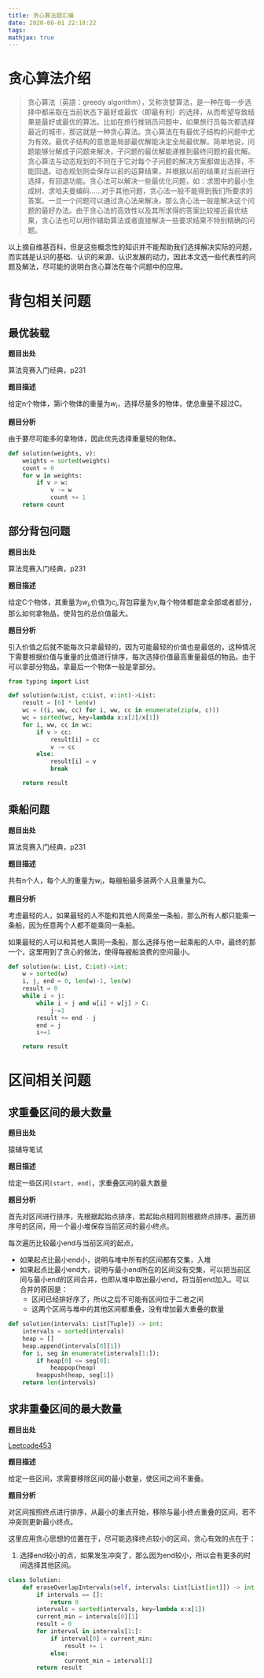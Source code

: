```yaml
---
title: 贪心算法题汇编
date: 2020-08-01 22:18:22
tags:
mathjax: true
---
```


# 贪心算法介绍

>贪心算法（英語：greedy algorithm），又称贪婪算法，是一种在每一步选择中都采取在当前状态下最好或最优（即最有利）的选择，从而希望导致结果是最好或最优的算法。比如在旅行推销员问题中，如果旅行员每次都选择最近的城市，那这就是一种贪心算法。贪心算法在有最优子结构的问题中尤为有效。最优子结构的意思是局部最优解能决定全局最优解。简单地说，问题能够分解成子问题来解决，子问题的最优解能递推到最终问题的最优解。贪心算法与动态规划的不同在于它对每个子问题的解决方案都做出选择，不能回退。动态规划则会保存以前的运算结果，并根据以前的结果对当前进行选择，有回退功能。贪心法可以解决一些最优化问题，如：求图中的最小生成树、求哈夫曼编码……对于其他问题，贪心法一般不能得到我们所要求的答案。一旦一个问题可以通过贪心法来解决，那么贪心法一般是解决这个问题的最好办法。由于贪心法的高效性以及其所求得的答案比较接近最优结果，贪心法也可以用作辅助算法或者直接解决一些要求结果不特别精确的问题。

以上摘自维基百科，但是这些概念性的知识并不能帮助我们选择解决实际的问题，而实践是认识的基础、认识的来源、认识发展的动力，因此本文选一些代表性的问题及解法，尽可能的说明白贪心算法在每个问题中的应用。

<!-- more -->

# 背包相关问题

## 最优装载

**题目出处**

算法竞赛入门经典，p231

**题目描述**

给定n个物体，第i个物体的重量为$w_i$，选择尽量多的物体，使总重量不超过C。

**题目分析**

由于要尽可能多的拿物体，因此优先选择重量轻的物体。

~~~python
def solution(weights, v):
    weights = sorted(weights)
    count = 0
    for w in weights:
        if v > w:
            v -= w
            count += 1
    return count
~~~

## 部分背包问题

**题目出处**

算法竞赛入门经典，p231

**题目描述**

给定C个物体，其重量为$w_i$,价值为$c_i$,背包容量为$v$,每个物体都能拿全部或者部分，那么如何拿物品，使背包的总价值最大。

**题目分析**

引入价值之后就不能每次只拿最轻的，因为可能最轻的价值也是最低的，这种情况下需要根据价值与重量的比值进行排序，每次选择价值最高重量最低的物品。由于可以拿部分物品，拿最后一个物体一般是拿部分。

~~~python
from typing import List

def solution(w:List, c:List, v:int)->List:
    result = [0] * len(v)
    wc = ((i, ww, cc) for i, ww, cc in enumerate(zip(w, c)))
    wc = sorted(wc, key=lambda x:x[2]/x[1])
    for i, ww, cc in wc:
        if v > cc:
            result[i] = cc
            v -= cc
        else:
            result[i] = v
            break

    return result
~~~

## 乘船问题

**题目出处**

算法竞赛入门经典，p231

**题目描述**

共有n个人，每个人的重量为$w_i$，每艘船最多装两个人且重量为C。

**题目分析**

考虑最轻的人，如果最轻的人不能和其他人同乘坐一条船，那么所有人都只能乘一条船，因为任意两个人都不能乘同一条船。

如果最轻的人可以和其他人乘同一条船，那么选择与他一起乘船的人中，最终的那一个，这里用到了贪心的做法，使得每艘船浪费的空间最小。

~~~python
def solution(w: List, C:int)->int:
    w = sorted(w)
    i, j, end = 0, len(w)-1, len(w)
    result = 0
    while i < j:
        while i < j and w[i] + w[j] > C:
            j-=1
        result += end - j
        end = j
        i+=1

    return result
~~~

# 区间相关问题

## 求重叠区间的最大数量

**题目出处**

猿辅导笔试

**题目描述**

给定一些区间`[start, end]`，求重叠区间的最大数量

**题目分析**

首先对区间进行排序，先根据起始点排序，若起始点相同则根据终点排序。遍历排序号的区间，用一个最小堆保存当前区间的最小终点。

每次遍历比较最小end与当前区间的起点，

- 如果起点比最小end小，说明与堆中所有的区间都有交集，入堆
- 如果起点比最小end大，说明与最小end所在的区间没有交集，可以把当前区间与最小end的区间合并，也即从堆中取出最小end，将当前end加入。可以合并的原因是：
  - 区间已经排好序了，所以之后不可能有区间位于二者之间
  - 这两个区间与堆中的其他区间都重叠，没有增加最大重叠的数量

~~~python
def solution(intervals: List[Tuple]) -> int:
    intervals = sorted(intervals)
    heap = []
    heap.append(intervals[0][1])
    for i, seg in enumerate(intervals[1:]):
        if heap[0] <= seg[0]:
            heappop(heap)
        heappush(heap, seg[1])
    return len(intervals)
~~~

## 求非重叠区间的最大数量

**题目出处**

[Leetcode453](https://leetcode.com/problems/non-overlapping-intervals/)

**题目描述**

给定一些区间，求需要移除区间的最小数量，使区间之间不重叠。

**题目分析**

对区间按照终点进行排序，从最小的重点开始，移除与最小终点重叠的区间，若不冲突则更新最小终点。

这里应用贪心思想的位置在于，尽可能选择终点较小的区间，贪心有效的点在于：

1. 选择end较小的点，如果发生冲突了，那么因为end较小，所以会有更多的时间选择其他区间。

~~~python
class Solution:
    def eraseOverlapIntervals(self, intervals: List[List[int]]) -> int:
        if intervals == []:
            return 0
        intervals = sorted(intervals, key=lambda x:x[1])
        current_min = intervals[0][1]
        result = 0
        for interval in intervals[1:]:
            if interval[0] < current_min:
                result += 1
            else:
                current_min = interval[1]
        return result
~~~        

